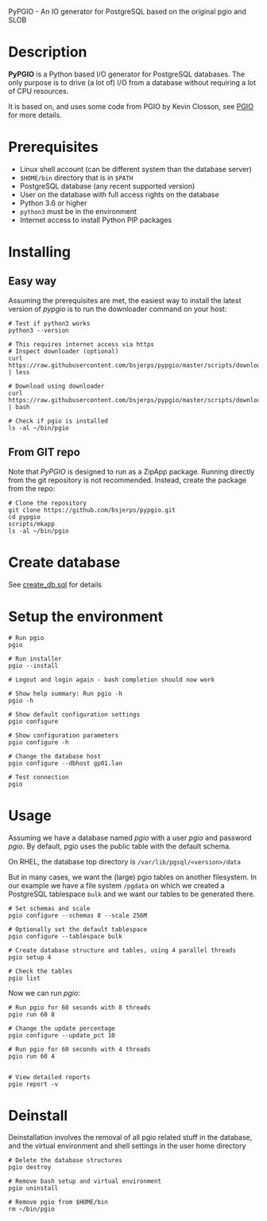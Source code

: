 PyPGIO - An IO generator for PostgreSQL based on the original pgio and SLOB

# Description

__PyPGIO__ is a Python based I/O generator for PostgreSQL databases.
The only purpose is to drive (a lot of) I/O from a database without requiring a lot of CPU resources.

It is based on, and uses some code from PGIO by Kevin Closson, see [PGIO](https://github.com/therealkevinc/pgio) for more details.

# Prerequisites

* Linux shell account (can be different system than the database server)
* ```$HOME/bin``` directory that is in ```$PATH```
* PostgreSQL database (any recent supported version)
* User on the database with full access rights on the database
* Python 3.6 or higher
* ```python3``` must be in the environment
* Internet access to install Python PIP packages

# Installing

## Easy way

Assuming the prerequisites are met, the easiest way to install the latest version of _pypgio_ is to run the downloader command on your host:

```
# Test if python3 works
python3 --version

# This requires internet access via https
# Inspect downloader (optional)
curl https://raw.githubusercontent.com/bsjerps/pypgio/master/scripts/download | less

# Download using downloader
curl https://raw.githubusercontent.com/bsjerps/pypgio/master/scripts/download | bash

# Check if pgio is installed
ls -al ~/bin/pgio
```

## From GIT repo

Note that _PyPGIO_ is designed to run as a ZipApp package. Running directly from the git repository is not recommended. Instead, create the package from the repo:

```
# Clone the repository
git clone https://github.com/bsjerps/pypgio.git
cd pypgio
scripts/mkapp
ls -al ~/bin/pgio
```

# Create database
See [create_db.sql](https://github.com/bsjerps/pypgio/blob/devel/scripts/create_db.sql) for details

# Setup the environment

```
# Run pgio
pgio

# Run installer
pgio --install

# Logout and login again - bash completion should now work

# Show help summary: Run pgio -h
pgio -h

# Show default configuration settings
pgio configure

# Show configuration parameters
pgio configure -h

# Change the database host
pgio configure --dbhost gp01.lan

# Test connection
pgio

```

# Usage

Assuming we have a database named _pgio_ with a user _pgio_ and password _pgio_.
By default, pgio uses the public table with the default schema. 

On RHEL, the database top directory is ```/var/lib/pgsql/<version>/data```

But in many cases, we want the (large) pgio tables on another filesystem. In our example we have a file system ```/pgdata``` on which we created a PostgreSQL tablespace ```bulk``` and we want our tables to be generated there.

```
# Set schemas and scale
pgio configure --schemas 8 --scale 256M

# Optionally set the default tablespace
pgio configure --tablespace bulk

# Create database structure and tables, using 4 parallel threads
pgio setup 4

# Check the tables
pgio list

```

Now we can run _pgio_:

```
# Run pgio for 60 seconds with 8 threads
pgio run 60 8

# Change the update percentage
pgio configure --update_pct 10

# Run pgio for 60 seconds with 4 threads
pgio run 60 4


# View detailed reports
pgio report -v

```


# Deinstall

Deinstallation involves the removal of all pgio related stuff in the database, and the virtual environment and shell settings in the user home directory

```
# Delete the database structures
pgio destroy

# Remove bash setup and virtual environment
pgio uninstall

# Remove pgio from $HOME/bin
rm ~/bin/pgio

```


